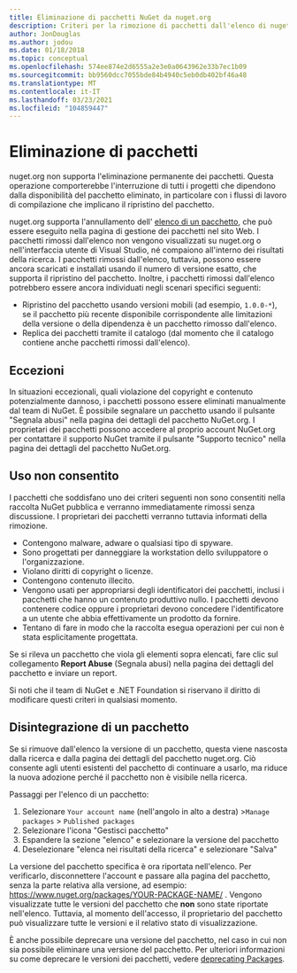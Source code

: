 ```yaml
---
title: Eliminazione di pacchetti NuGet da nuget.org
description: Criteri per la rimozione di pacchetti dall'elenco di nuget.org; l'eliminazione permanente non è supportata, salvo quando i pacchetti violano altri criteri.
author: JonDouglas
ms.author: jodou
ms.date: 01/18/2018
ms.topic: conceptual
ms.openlocfilehash: 574ee874e2d6555a2e3e0a0643962e33b7ec1b09
ms.sourcegitcommit: bb9560dcc7055bde84b4940c5eb0db402bf46a48
ms.translationtype: MT
ms.contentlocale: it-IT
ms.lasthandoff: 03/23/2021
ms.locfileid: "104859447"
---
```

# <a name="deleting-packages"></a>Eliminazione di pacchetti

nuget.org non supporta l'eliminazione permanente dei pacchetti. Questa operazione comporterebbe l'interruzione di tutti i progetti che dipendono dalla disponibilità del pacchetto eliminato, in particolare con i flussi di lavoro di compilazione che implicano il ripristino del pacchetto.

nuget.org supporta l'annullamento dell' [elenco di un pacchetto](#unlisting-a-package), che può essere eseguito nella pagina di gestione dei pacchetti nel sito Web. I pacchetti rimossi dall'elenco non vengono visualizzati su nuget.org o nell'interfaccia utente di Visual Studio, né compaiono all'interno dei risultati della ricerca. I pacchetti rimossi dall'elenco, tuttavia, possono essere ancora scaricati e installati usando il numero di versione esatto, che supporta il ripristino del pacchetto. Inoltre, i pacchetti rimossi dall'elenco potrebbero essere ancora individuati negli scenari specifici seguenti:

- Ripristino del pacchetto usando versioni mobili (ad esempio, `1.0.0-*`), se il pacchetto più recente disponibile corrispondente alle limitazioni della versione o della dipendenza è un pacchetto rimosso dall'elenco.
- Replica dei pacchetti tramite il catalogo (dal momento che il catalogo contiene anche pacchetti rimossi dall'elenco).

## <a name="exceptions"></a>Eccezioni

In situazioni eccezionali, quali violazione del copyright e contenuto potenzialmente dannoso, i pacchetti possono essere eliminati manualmente dal team di NuGet. È possibile segnalare un pacchetto usando il pulsante "Segnala abusi" nella pagina dei dettagli del pacchetto NuGet.org. I proprietari dei pacchetti possono accedere al proprio account NuGet.org per contattare il supporto NuGet tramite il pulsante "Supporto tecnico" nella pagina dei dettagli del pacchetto NuGet.org.

## <a name="prohibited-use"></a>Uso non consentito

I pacchetti che soddisfano uno dei criteri seguenti non sono consentiti nella raccolta NuGet pubblica e verranno immediatamente rimossi senza discussione. I proprietari dei pacchetti verranno tuttavia informati della rimozione.

- Contengono malware, adware o qualsiasi tipo di spyware.
- Sono progettati per danneggiare la workstation dello sviluppatore o l'organizzazione.
- Violano diritti di copyright o licenze.
- Contengono contenuto illecito.
- Vengono usati per appropriarsi degli identificatori dei pacchetti, inclusi i pacchetti che hanno un contenuto produttivo nullo. I pacchetti devono contenere codice oppure i proprietari devono concedere l'identificatore a un utente che abbia effettivamente un prodotto da fornire.
- Tentano di fare in modo che la raccolta esegua operazioni per cui non è stata esplicitamente progettata.

Se si rileva un pacchetto che viola gli elementi sopra elencati, fare clic sul collegamento **Report Abuse** (Segnala abusi) nella pagina dei dettagli del pacchetto e inviare un report.

Si noti che il team di NuGet e .NET Foundation si riservano il diritto di modificare questi criteri in qualsiasi momento.

## <a name="unlisting-a-package"></a>Disintegrazione di un pacchetto
Se si rimuove dall'elenco la versione di un pacchetto, questa viene nascosta dalla ricerca e dalla pagina dei dettagli del pacchetto nuget.org. Ciò consente agli utenti esistenti del pacchetto di continuare a usarlo, ma riduce la nuova adozione perché il pacchetto non è visibile nella ricerca.

Passaggi per l'elenco di un pacchetto:

1. Selezionare `Your account name` (nell'angolo in alto a destra) >`Manage packages` > `Published packages`
1. Selezionare l'icona "Gestisci pacchetto"
1. Espandere la sezione "elenco" e selezionare la versione del pacchetto
1. Deselezionare "elenca nei risultati della ricerca" e selezionare "Salva"

La versione del pacchetto specifica è ora riportata nell'elenco. Per verificarlo, disconnettere l'account e passare alla pagina del pacchetto, senza la parte relativa alla versione, ad esempio: https://www.nuget.org/packages/YOUR-PACKAGE-NAME/ . Vengono visualizzate tutte le versioni del pacchetto che **non** sono state riportate nell'elenco. Tuttavia, al momento dell'accesso, il proprietario del pacchetto può visualizzare tutte le versioni e il relativo stato di visualizzazione.

È anche possibile deprecare una versione del pacchetto, nel caso in cui non sia possibile eliminare una versione del pacchetto. Per ulteriori informazioni su come deprecare le versioni dei pacchetti, vedere [deprecating Packages](../deprecate-packages.md).
